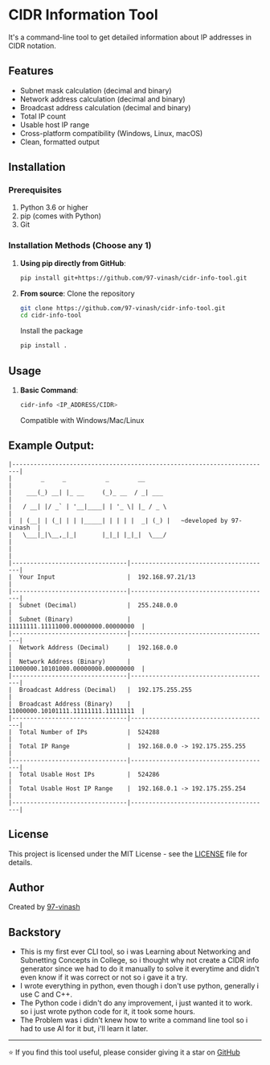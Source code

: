 # CIDR Information Tool

It's a command-line tool to get detailed information about IP addresses in CIDR notation.

## Features

- Subnet mask calculation (decimal and binary)
- Network address calculation (decimal and binary)
- Broadcast address calculation (decimal and binary)
- Total IP count
- Usable host IP range
- Cross-platform compatibility (Windows, Linux, macOS)
- Clean, formatted output

## Installation

### Prerequisites

1. Python 3.6 or higher
2. pip (comes with Python)
3. Git 

### Installation Methods (Choose any 1)

1. **Using pip directly from GitHub**:
    ```bash
    pip install git+https://github.com/97-vinash/cidr-info-tool.git
    ```

2. **From source**:
    Clone the repository
    ```bash
    git clone https://github.com/97-vinash/cidr-info-tool.git
    cd cidr-info-tool
    ```
    Install the package
    ```bash
    pip install .
    ```

## Usage

1. **Basic Command**:
    ```bash
    cidr-info <IP_ADDRESS/CIDR>
    ```
    Compatible with Windows/Mac/Linux

## Example Output:

    |------------------------------------------------------------------------|
    |        _     _           _        __                                   |
    |    ___(_) __| |_ __     (_)_ __  / _| ___                              |
    |   / __| |/ _` | '__|____| | '_ \| |_ / _ \                             |
    |  | (__| | (_| | | |_____| | | | |  _| (_) |   ~developed by 97-vinash  |
    |   \___|_|\__,_|_|       |_|_| |_|_|  \___/                             |
    |                                                                        |
    |--------------------------------|---------------------------------------|
    |  Your Input                    |  192.168.97.21/13                     |
    |--------------------------------|---------------------------------------|
    |  Subnet (Decimal)              |  255.248.0.0                          |
    |  Subnet (Binary)               |  11111111.11111000.00000000.00000000  |
    |--------------------------------|---------------------------------------|
    |  Network Address (Decimal)     |  192.168.0.0                          |
    |  Network Address (Binary)      |  11000000.10101000.00000000.00000000  |
    |--------------------------------|---------------------------------------|
    |  Broadcast Address (Decimal)   |  192.175.255.255                      |
    |  Broadcast Address (Binary)    |  11000000.10101111.11111111.11111111  |
    |--------------------------------|---------------------------------------|
    |  Total Number of IPs           |  524288                               |
    |  Total IP Range                |  192.168.0.0 -> 192.175.255.255       |
    |--------------------------------|---------------------------------------|
    |  Total Usable Host IPs         |  524286                               |
    |  Total Usable Host IP Range    |  192.168.0.1 -> 192.175.255.254       |
    |--------------------------------|---------------------------------------|

## License
This project is licensed under the MIT License - see the [LICENSE](LICENSE) file for details.

## Author
Created by [97-vinash](https://www.linkedin.com/in/avinash-shankar-643809249/)

## Backstory

- This is my first ever CLI tool, so i was Learning about Networking and Subnetting Concepts in College, so i thought why not create a CIDR info generator since we had to do it manually to solve it everytime and didn't even know if it was correct or not so i gave it a try.  
- I wrote everything in python, even though i don't use python, generally i use C and C++.  
- The Python code i didn't do any improvement, i just wanted it to work. so i just wrote python code for it, it took some hours.  
- The Problem was i didn't knew how to write a command line tool so i had to use AI for it but, i'll learn it later.

---
⭐ If you find this tool useful, please consider giving it a star on [GitHub](https://github.com/97-vinash/cidr-info-tool)